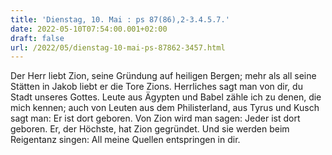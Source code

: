 ```yaml
---
title: 'Dienstag, 10. Mai : ps 87(86),2-3.4.5.7.'
date: 2022-05-10T07:54:00.001+02:00
draft: false
url: /2022/05/dienstag-10-mai-ps-87862-3457.html
---
```


Der Herr liebt Zion, seine Gründung auf heiligen Bergen; mehr als all seine Stätten in Jakob liebt er die Tore Zions. Herrliches sagt man von dir, du Stadt unseres Gottes. Leute aus Ägypten und Babel zähle ich zu denen, die mich kennen; auch von Leuten aus dem Philisterland, aus Tyrus und Kusch sagt man: Er ist dort geboren. Von Zion wird man sagen: Jeder ist dort geboren. Er, der Höchste, hat Zion gegründet. Und sie werden beim Reigentanz singen: All meine Quellen entspringen in dir.